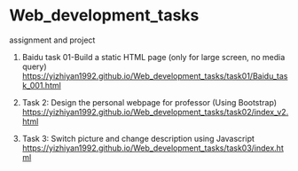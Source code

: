# Web_development_tasks
assignment and project
1. Baidu task 01-Build a static HTML page (only for large screen, no media query)
https://yizhiyan1992.github.io/Web_development_tasks/task01/Baidu_task_001.html

2. Task 2: Design the personal webpage for professor (Using Bootstrap)
https://yizhiyan1992.github.io/Web_development_tasks/task02/index_v2.html

3. Task 3: Switch picture and change description using Javascript
  https://yizhiyan1992.github.io/Web_development_tasks/task03/index.html
